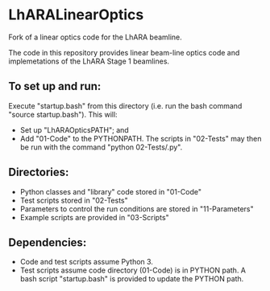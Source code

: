 # LhARALinearOptics
Fork of a linear optics code for the LhARA beamline.

The code in this repository provides linear beam-line optics code and implemetations of the LhARA Stage 1 beamlines.

## To set up and run:

Execute "startup.bash" from this directory (i.e. run the bash command "source startup.bash").  This will:
  * Set up "LhARAOpticsPATH"; and
  * Add "01-Code" to the PYTHONPATH.  The scripts in "02-Tests" may then be run with the command "python 02-Tests/<filename>.py".

## Directories:
 * Python classes and "library" code stored in "01-Code"
 * Test scripts stored in "02-Tests"
 * Parameters to control the run conditions are stored in "11-Parameters"
 * Example scripts are provided in "03-Scripts"

## Dependencies:
 * Code and test scripts assume Python 3.  
 * Test scripts assume code directory (01-Code) is in PYTHON path.  A bash script "startup.bash" is provided to update the PYTHON path.

